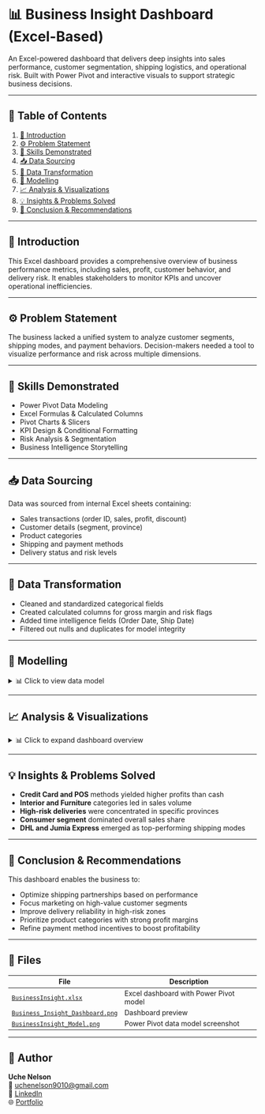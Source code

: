 # 📊 Business Insight Dashboard (Excel-Based)

An Excel-powered dashboard that delivers deep insights into sales performance, customer segmentation, shipping logistics, and operational risk. Built with Power Pivot and interactive visuals to support strategic business decisions.

---

## 🧩 Table of Contents
1. [📘 Introduction](#-introduction)
2. [⚙️ Problem Statement](#-problem-statement)
3. [🧠 Skills Demonstrated](#-skills-demonstrated)
4. [📥 Data Sourcing](#-data-sourcing)
5. [🔄 Data Transformation](#-data-transformation)
6. [🧩 Modelling](#-modelling)
7. [📈 Analysis & Visualizations](#-analysis--visualizations)
8. [💡 Insights & Problems Solved](#-insights--problems-solved)
9. [🧾 Conclusion & Recommendations](#-conclusion--recommendations)

---

## 📘 Introduction
This Excel dashboard provides a comprehensive overview of business performance metrics, including sales, profit, customer behavior, and delivery risk. It enables stakeholders to monitor KPIs and uncover operational inefficiencies.

---

## ⚙️ Problem Statement
The business lacked a unified system to analyze customer segments, shipping modes, and payment behaviors. Decision-makers needed a tool to visualize performance and risk across multiple dimensions.

---

## 🧠 Skills Demonstrated
- Power Pivot Data Modeling  
- Excel Formulas & Calculated Columns  
- Pivot Charts & Slicers  
- KPI Design & Conditional Formatting  
- Risk Analysis & Segmentation  
- Business Intelligence Storytelling  

---

## 📥 Data Sourcing
Data was sourced from internal Excel sheets containing:
- Sales transactions (order ID, sales, profit, discount)
- Customer details (segment, province)
- Product categories
- Shipping and payment methods
- Delivery status and risk levels

---

## 🔄 Data Transformation
- Cleaned and standardized categorical fields  
- Created calculated columns for gross margin and risk flags  
- Added time intelligence fields (Order Date, Ship Date)  
- Filtered out nulls and duplicates for model integrity

---

## 🧩 Modelling
<details>
<summary>📊 Click to view data model</summary>
<img src="./Images/Business_Insight_Model.png" alt="Business Insight Data Model" width="700"/>

*Power Pivot model includes a single unified "Sales" table with fields for customer, product, shipping, and payment dimensions.*

**Key Fields:**
- Order ID, Customer ID, Sales, Profit  
- Sales Category, Discount, Risk Level  
- Delivery Status, Province, Segment  
- Product Category, Shipping Mode, Payment Method  
</details>

---

## 📈 Analysis & Visualizations
<details>
<summary>📊 Click to expand dashboard overview</summary>
<img src="./Images/Business_Insight_Dashboard.png" alt="Business Insight Dashboard" width="700"/>
  
*Excel dashboard showcasing sales performance, customer segmentation, and delivery risk.*

**Key Visuals:**
- Top KPIs: Sales ($1.5M), Profit ($446K), Units Sold (11,416), Customers (1,806)  
- Sales by Province: Line chart  
- Product by Sales & Profit: Bar chart (Interior, Furniture, Office Supplies, Technology)  
- Sales by Segment: Pie chart (Consumer, Corporate, Home Office)  
- Sales & Profit by Payment Method: Bar chart (Bank Transfer, Cash, Credit Card, POS)  
- Risk Level by Delivery Status: Bar chart (High, Medium, Low Risk)  
- Sales by Shipping Mode: Bar chart (DHL, GIG Logistics, Jumia Express, Konga Express)  
</details>

---

## 💡 Insights & Problems Solved
- **Credit Card and POS** methods yielded higher profits than cash  
- **Interior and Furniture** categories led in sales volume  
- **High-risk deliveries** were concentrated in specific provinces  
- **Consumer segment** dominated overall sales share  
- **DHL and Jumia Express** emerged as top-performing shipping modes

---

## 🧾 Conclusion & Recommendations
This dashboard enables the business to:
- Optimize shipping partnerships based on performance  
- Focus marketing on high-value customer segments  
- Improve delivery reliability in high-risk zones  
- Prioritize product categories with strong profit margins  
- Refine payment method incentives to boost profitability

---

## 📂 Files

| File | Description |
|------|-------------|
| [`BusinessInsight.xlsx`](./BusinessInsight.xlsx) | Excel dashboard with Power Pivot model |
| [`Business_Insight_Dashboard.png`](./Images/Business_Insight_Dashboard.png) | Dashboard preview |
| [`BusinessInsight_Model.png`](./Images/BusinessInsight_Model.png) | Power Pivot data model screenshot |

---

## 💬 Author

**Uche Nelson**  
📧 [uchenelson9010@gmail.com](mailto:uchenelson9010@gmail.com)  
🔗 [LinkedIn](https://www.linkedin.com/in/uche-chukwuemeka-nelson/)  
🌐 [Portfolio](https://datascienceportfol.io/UcheNelson)

